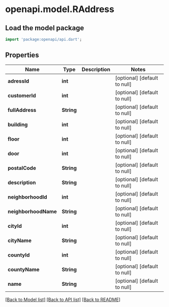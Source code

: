 # openapi.model.RAddress

## Load the model package
```dart
import 'package:openapi/api.dart';
```

## Properties
Name | Type | Description | Notes
------------ | ------------- | ------------- | -------------
**adressId** | **int** |  | [optional] [default to null]
**customerId** | **int** |  | [optional] [default to null]
**fullAddress** | **String** |  | [optional] [default to null]
**building** | **int** |  | [optional] [default to null]
**floor** | **int** |  | [optional] [default to null]
**door** | **int** |  | [optional] [default to null]
**postalCode** | **String** |  | [optional] [default to null]
**description** | **String** |  | [optional] [default to null]
**neighborhoodId** | **int** |  | [optional] [default to null]
**neighborhoodName** | **String** |  | [optional] [default to null]
**cityId** | **int** |  | [optional] [default to null]
**cityName** | **String** |  | [optional] [default to null]
**countyId** | **int** |  | [optional] [default to null]
**countyName** | **String** |  | [optional] [default to null]
**name** | **String** |  | [optional] [default to null]

[[Back to Model list]](../README.md#documentation-for-models) [[Back to API list]](../README.md#documentation-for-api-endpoints) [[Back to README]](../README.md)


